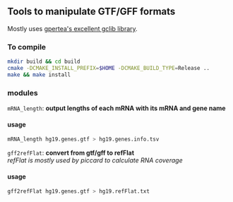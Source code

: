 ## Tools to manipulate GTF/GFF formats
Mostly uses [gpertea's excellent gclib library](https://github.com/gpertea/gclib).

### To compile

```bash
mkdir build && cd build 
cmake -DCMAKE_INSTALL_PREFIX=$HOME -DCMAKE_BUILD_TYPE=Release .. 
make && make install
```

### modules

`mRNA_length`: **output lengths of each mRNA with its mRNA and gene name** <br>

#### usage
```bash
mRNA_length hg19.genes.gtf > hg19.genes.info.tsv 
```


`gff2refFlat`: **convert from gtf/gff to refFlat** <br>
_refFlat is mostly used by piccard to calculate RNA coverage_

#### usage
```bash
gff2refFlat hg19.genes.gtf > hg19.refFlat.txt
```

